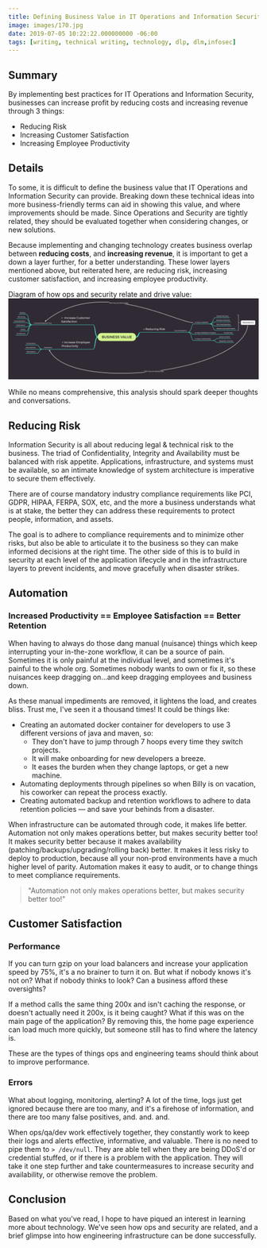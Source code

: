 ```yaml
---
title: Defining Business Value in IT Operations and Information Security
image: images/170.jpg
date: 2019-07-05 10:22:22.000000000 -06:00
tags: [writing, technical writing, technology, dlp, dlm,infosec]
---
```


## Summary
By implementing best practices for IT Operations and Information Security, businesses can increase profit by reducing costs and increasing revenue through 3 things:

* Reducing Risk
* Increasing Customer Satisfaction
* Increasing Employee Productivity

## Details

To some, it is difficult to define the business value that IT Operations and Information Security can provide. Breaking down these technical ideas into more business-friendly terms can aid in showing this value, and where improvements should be made. Since Operations and Security are tightly related, they should be evaluated together when considering changes, or new solutions.

Because implementing and changing technology creates business overlap between __reducing costs__, and __increasing revenue__, it is important to get a down a layer further, for a better understanding. These lower layers mentioned above, but reiterated here, are reducing risk, increasing customer satisfaction, and increasing employee productivity.


Diagram of how ops and security relate and drive value:
![How security and ops are related](/images/BusinessValue.png "Business Value in Operations and Security")

While no means comprehensive, this analysis should spark deeper thoughts and conversations.

## Reducing Risk
Information Security is all about reducing legal & technical risk to the business. The triad of Confidentiality, Integrity and Availability must be balanced with risk appetite. Applications, infrastructure, and systems must be available, so an intimate knowledge of system architecture is imperative to secure them effectively.

There are of course mandatory industry compliance requirements like PCI, GDPR, HIPAA, FERPA, SOX, etc, and the more a business understands what is at stake, the better they can address these requirements to protect people, information, and assets.

The goal is to adhere to compliance requirements and to minimize other risks, but also be able to articulate it to the business so they can make informed decisions at the right time. The other side of this is to build in security at each level of the application lifecycle and in the infrastructure layers to prevent incidents, and move gracefully when disaster strikes.


## Automation
### Increased Productivity == Employee Satisfaction == Better Retention

When having to always do those dang manual (nuisance) things which keep interrupting your in-the-zone workflow, it can be a source of pain. Sometimes it is only painful at the individual level, and sometimes it's painful to the whole org.  Sometimes nobody wants to own or fix it, so these nuisances keep dragging on...and keep dragging employees and business down.

As these manual impediments are removed, it lightens the load, and creates bliss. Trust me, I've seen it a thousand times! It could be things like:
* Creating an automated docker container for developers to use 3 different versions of java and maven, so:
    * They don't have to jump through 7 hoops every time they switch projects.
    * It will make onboarding for new developers a breeze.
    * It eases the burden when they change laptops, or get a new machine.
* Automating deployments through pipelines so when Billy is on vacation, his coworker can repeat the process exactly.
* Creating automated backup and retention workflows to adhere to data retention policies — and save your behinds from a disaster.


When infrastructure can be automated through code, it makes life better. Automation not only makes operations better, but makes security better too! It makes security better because it makes availability (patching/backups/upgrading/rolling back) better. It makes it less risky to deploy to production, because all your non-prod environments have a much higher level of parity.  Automation makes it easy to audit, or to change things to meet compliance requirements.


> "Automation not only makes operations better, but makes security better too!" 

## Customer Satisfaction
### Performance
If you can turn gzip on your load balancers and increase your application speed by 75%, it's a no brainer to turn it on. But what if nobody knows it's not on? What if nobody thinks to look? Can a business afford these oversights?

If a method calls the same thing 200x and isn't caching the response, or doesn't actually need it 200x, is it being caught? What if this was on the main page of the application? By removing this, the home page experience can load much more quickly, but someone still has to find where the latency is.

These are the types of things ops and engineering teams should think about to improve performance.

### Errors
What about logging, monitoring, alerting? A lot of the time, logs just get ignored because there are too many, and it's a firehose of information, and there are too many false positives, and. and. and.

When ops/qa/dev work effectively together, they constantly work to keep their logs and alerts effective, informative, and valuable. There is no need to pipe them to `> /dev/null`. They are able tell when they are being DDoS'd or credential stuffed, or if there is a problem with the application. They will take it one step further and take countermeasures to increase security and availability, or otherwise remove the problem.

## Conclusion
Based on what you've read, I hope to have piqued an interest in learning more about technology. We've seen how ops and security are related, and a brief glimpse into how engineering infrastructure can be done successfully.





